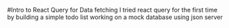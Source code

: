 #Intro to React Query for Data fetching
I tried react query for the first time by building a simple todo list working on a mock database using json server
